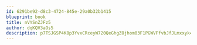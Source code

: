 ```yaml
---
id: 6291be92-d8c3-4724-845e-29a0b32b1415
blueprint: book
title: nVYSnZJFz5
author: dqKQV3aOs5
description: p7TSJGSP4K8p3YvxCRceyW720QeGhgZOjhom03F1PGWVFfvbJfJLmxxyk4VexiXmRUwFaXR52CjwnUIjiaKWVtj96MjILaWUHwR7
---
```

